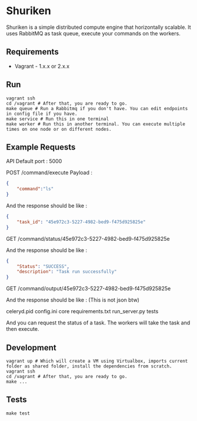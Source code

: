 # Shuriken

Shuriken is a simple distributed compute engine that horizontally scalable. It uses RabbitMQ as task queue, execute your commands on the workers.

## Requirements

* Vagrant - 1.x.x or 2.x.x

## Run

```shell
vagrant ssh
cd /vagrant # After that, you are ready to go.
make queue # Run a Rabbitmq if you don't have. You can edit endpoints in config file if you have.
make service # Run this in one terminal
make worker # Run this in another terminal. You can execute multiple times on one node or on different nodes.
```

## Example Requests

API Default port : 5000

POST /command/execute
Payload :

```json
{
    "command":"ls"
}
```

And the response should be like :

```json
{
    "task_id": "45e972c3-5227-4982-bed9-f475d925825e"
}
```

GET /command/status/45e972c3-5227-4982-bed9-f475d925825e

And the response should be like :

```json
{
    "Status": "SUCCESS",
    "description": "Task run successfully"
}
```

GET /command/output/45e972c3-5227-4982-bed9-f475d925825e

And the response should be like : (This is not json btw)

celeryd.pid
config.ini
core
requirements.txt
run_server.py
tests

And you can request the status of a task. The workers will take the task and then execute.

## Development

```shell
vagrant up # Which will create a VM using Virtualbox, imports current folder as shared folder, install the dependencies from scratch.
vagrant ssh
cd /vagrant # After that, you are ready to go.
make ...
```

## Tests

```shell
make test
```
